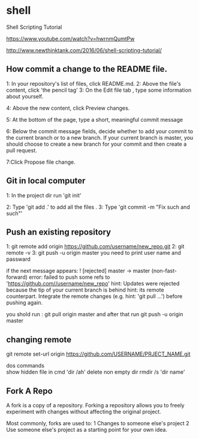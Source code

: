 # shell
 Shell Scripting Tutorial
 
https://www.youtube.com/watch?v=hwrnmQumtPw
 
http://www.newthinktank.com/2016/06/shell-scripting-tutorial/


How commit a change to the README file.
 -------------------------------------------
 1: In your repository's list of files, click README.md.
 2: Above the file's content, click 'the pencil tag' 
 3: On the Edit file tab , type some information about yourself.

 4: Above the new content, click Preview changes.

 5: At the bottom of the page, type a short, meaningful commit message  	

 6: Below the commit message fields, decide whether to add your commit to the current branch or to a new branch. If your current branch is master, you should choose to create a new branch for your commit and then create a pull request.

 7:Click Propose file change.

 

 Git in local  computer
--------------------------------------
 1: In the  project dir run 'git  init'

  
2: Type  'git add .' to add all the files  .
3: Type  'git commit -m "Fix such and such"'
 


Push an existing repository
---------------

1: git remote add origin https://github.com/username/new_repo.git
2: git remote -v
3: git push -u origin master
      you need to print user name  and passward

if the next message appears:
     ! [rejected]        master -> master (non-fast-forward)
     error: failed to push some refs to 'https://github.com//username/new_repo'
     hint: Updates were rejected because the tip of your current branch is behind
     hint: its remote counterpart. Integrate the remote changes (e.g.
     hint: 'git pull ...') before pushing again.

you shold  run :
     git pull origin master   and after that run   git push -u origin master


changing  remote
------------------
 git remote set-url origin https://github.com/USERNAME/PRJECT_NAME.git

	 
dos commands	 
	 show hidden file in cmd  'dir /ah'
	 delete non empty dir  rmdir   /s  'dir name'
	 
Fork A Repo
-----------------



A fork is a copy of a repository. Forking a repository allows you to freely experiment with changes without affecting the original project.

Most commonly, forks are used to:
 1 Changes to someone else's project 
 2 Use someone else's project as a starting point for your own idea.

 
 
 
